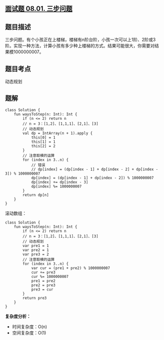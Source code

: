## [面试题 08.01. 三步问题](https://leetcode.cn/problems/three-steps-problem-lcci/description/)

## 题目描述

三步问题。有个小孩正在上楼梯，楼梯有n阶台阶，小孩一次可以上1阶、2阶或3阶。实现一种方法，计算小孩有多少种上楼梯的方式。结果可能很大，你需要对结果模1000000007。

## 题目考点

动态规划

## 题解
 
```
class Solution {
    fun waysToStep(n: Int): Int {
        if (n <= 2) return n
        // n = 3：[1,2]、[1,1,1]、[2,1]、[3]
        // 动态规划
        val dp = IntArray(n + 1).apply {
            this[0] = 1
            this[1] = 1
            this[2] = 2
        }
        // 注意取模的运算
        for (index in 3..n) {
            // 错误
            // dp[index] = (dp[index - 1] + dp[index - 2] + dp[index - 3]) % 1000000007
            dp[index] = (dp[index - 1] + dp[index - 2]) % 1000000007
            dp[index] += dp[index - 3]
            dp[index] %= 1000000007
        }
        return dp[n]
    }
}
```

滚动数组：

```
class Solution {
    fun waysToStep(n: Int): Int {
        if (n <= 2) return n
        // n = 3：[1,2]、[1,1,1]、[2,1]、[3]
        // 动态规划
        var pre1 = 1
        var pre2 = 1
        var pre3 = 2
        // 注意取模的运算
        for (index in 3..n) {
            var cur = (pre1 + pre2) % 1000000007
            cur += pre3
            cur %= 1000000007
            pre1 = pre2
            pre2 = pre3
            pre3 = cur
        }
        return pre3
    }
}
```

**复杂度分析：**

- 时间复杂度：O(n)
- 空间复杂度：O(1) 
